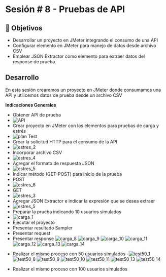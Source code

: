# Sesión # 8 - Pruebas de API 

## :dart: Objetivos

- Desarrollar un proyecto en JMeter integrando el consumo de una API
- Configurar elemento en JMeter para manejo de datos desde  archivo CSV 
- Emplear JSON Extractor como elemento para extraer datos del response de prueba


## Desarrollo

En esta sesión crearemos un proyecto en JMeter donde consumamos una API y utilicemos datos de prueba desde un archivo CSV


**Indicaciones Generales**

- Obtener API de prueba
- ![API](https://user-images.githubusercontent.com/23124413/171502292-0ddac447-207c-46d5-8df4-67e6876607ed.PNG)
- Crear proyecto en JMeter con los elementos para pruebas de carga y estrés
- ![plan Test](https://user-images.githubusercontent.com/23124413/171502405-0e055ffb-f405-4a2d-b78d-941f2d4f990e.PNG)
- Crear la solicitud HTTP para el consumo de la API
- ![estres_2](https://user-images.githubusercontent.com/23124413/171503263-4d3eea50-eee5-42cd-aa17-d0f1de6d874f.PNG)
- Incorporar archivo CSV
- ![estres_4](https://user-images.githubusercontent.com/23124413/171503323-d8e431f9-eb78-4335-82df-8ff5455b3d71.PNG)
- Agregar el formato de respuesta JSON
- ![estres_5](https://user-images.githubusercontent.com/23124413/171504337-4cc47026-6797-4327-8634-cc840f5c0c3d.PNG)
- Indicar método (GET-POST) para inicio de la prueba
- POST
- ![estres_6](https://user-images.githubusercontent.com/23124413/171504409-c1c58619-5f5d-4807-bc4b-598ae747cf84.PNG)
- GET
- ![estres_3](https://user-images.githubusercontent.com/23124413/171504500-e018122b-d923-4095-9610-4301dd216ef2.PNG)
- Agregar JSON Extractor e indicar la expresión que se desea extraer
- ![estres_5](https://user-images.githubusercontent.com/23124413/171504542-9ebdc0cb-860d-46f9-926a-e40986a7b853.PNG)
- Preparar la prueba indicando 10 usuarios simulados
- ![carga_1](https://user-images.githubusercontent.com/23124413/171504759-c4d28917-3407-49b7-ab6c-e7771b5e9876.PNG)
- Ejecutar el proyecto
- Presentar resultado Sampler
- Presentar request
- Presentar response
![carga_8](https://user-images.githubusercontent.com/23124413/171505001-d9db8eef-fc05-418d-a57c-2a2c342c2872.PNG)
![carga_9](https://user-images.githubusercontent.com/23124413/171505010-f931759e-8191-44c6-85ec-395ef498be16.PNG)
![carga_10](https://user-images.githubusercontent.com/23124413/171505017-5062f5c7-0d3e-48e6-8d8d-5128a55a870c.PNG)
![carga_11](https://user-images.githubusercontent.com/23124413/171505021-e9f7e9b8-fcea-4a07-8ba3-2a2a8464e32b.PNG)
![carga_12](https://user-images.githubusercontent.com/23124413/171505029-3bc965d7-8762-4900-90f1-31b2c703b263.PNG)
![carga_13](https://user-images.githubusercontent.com/23124413/171505031-f5d6f1fc-d064-467b-8682-f87de6f4b002.PNG)
![carga_14](https://user-images.githubusercontent.com/23124413/171505037-298260b2-690c-40eb-97f1-5b05acb33288.PNG)

* Realizar el mismo proceso con 50 usuarios simulados
-![test50_1](https://user-images.githubusercontent.com/23124413/171505455-6a478690-48ba-4ab6-9a60-d7150e5fee79.PNG)
![test50_8](https://user-images.githubusercontent.com/23124413/171505484-4647f97f-435a-4e06-8298-d1221f2e3810.PNG)
![test50_9](https://user-images.githubusercontent.com/23124413/171505498-0419be47-e6e6-40b4-bc3f-528af8a2fefe.PNG)
![test50_10](https://user-images.githubusercontent.com/23124413/171505510-570db322-ab0f-40a5-b203-8e2d8389b0ef.PNG)
![test50_11](https://user-images.githubusercontent.com/23124413/171505529-225f5967-6d67-4890-83f0-6acff73e61bc.PNG)
![test50_13](https://user-images.githubusercontent.com/23124413/171505559-2f2b6ada-b19e-4898-80c6-23d4c9e0dcd6.PNG)
![test50_14](https://user-images.githubusercontent.com/23124413/171505572-b6223310-2164-4bca-aa09-786846fcef20.PNG)

* Realizar el mismo proceso con 100 usuarios simulados

